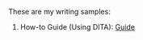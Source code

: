 These are my writing samples:
1. How-to Guide (Using DITA): [Guide](https://docsbysea.github.io/tech-writing-portfolio/Creating_a_Blog)
